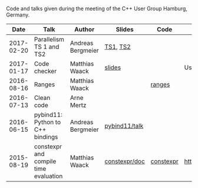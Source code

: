 Code and talks given during the meeting of the C++ User Group Hamburg, Germany.

| Date       | Talk                                  | Author            | Slides                         | Code                   | Additional information          |
|------------|---------------------------------------|-------------------|--------------------------------|------------------------|---------------------------------|
| 2017-02-20 | Parallelism TS 1 and TS2              | Andreas Bergmeier | [TS1](parallelism/ts1), [TS2](parallelism/ts2) |
| 2017-01-17 | Code checker                          | Matthias Waack    | [slides](slides/codechecker.odp) | | Using `clang-tidy` |
| 2016-08-16 | Ranges                                | Matthias Waack    |                                | [ranges](ranges)
| 2016-07-13 | Clean code                            | Arne Mertz        |                                |                        |                                 |
| 2016-06-15 | pybind11: Python to C++ bindings      | Andreas Bergmeier | [pybind11/talk](pybind11/talk) |                        |                                 |
| 2015-08-19 | constexpr and compile time evaluation | Matthias Waack    | [constexpr/doc](constexpr/doc/constexpr.odp) | [constexpr](constexpr) | https://github.com/valpo/sudoku |
 
